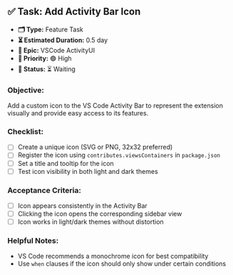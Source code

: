 ## ✅ Task: Add Activity Bar Icon

- **🗂 Type:** Feature Task  
- **⏳ Estimated Duration:** 0.5 day  
- **🎯 Epic:** VSCode ActivityUI  
- **🚦 Priority:** 🟢 High  
- **📍 Status:** ⏳ Waiting

### Objective:  
Add a custom icon to the VS Code Activity Bar to represent the extension visually and provide easy access to its features.

### Checklist:
- [ ] Create a unique icon (SVG or PNG, 32x32 preferred)  
- [ ] Register the icon using `contributes.viewsContainers` in `package.json`  
- [ ] Set a title and tooltip for the icon  
- [ ] Test icon visibility in both light and dark themes  

### Acceptance Criteria:
- [ ] Icon appears consistently in the Activity Bar  
- [ ] Clicking the icon opens the corresponding sidebar view  
- [ ] Icon works in light/dark themes without distortion  

### Helpful Notes:
- VS Code recommends a monochrome icon for best compatibility  
- Use `when` clauses if the icon should only show under certain conditions
